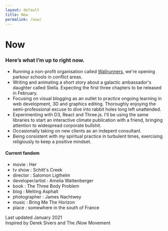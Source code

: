 ```yaml
---
layout: default
title: Now
permalink: /now/
---
```


# Now

### Here’s what I’m up to right now.

- Running a non-profit organisation called [Wallrunners](wallrunners.org), we're opening parkour schools in conflict areas. <br />
- Writing and animating a short story about a galactic ambassador's daughter called Stella. Expecting the first three chapters to be released in February. <br />
- Focusing on visual blogging as an outlet to practice ongoing learning in web development, 3D and graphics editing. Thoroughly enjoying the semi-professional excuse to dive into rabbit holes long left unattended. 
- Experimenting with D3, React and Three.js. I'll be using the same libraries to start an interactive climate publication with a friend, bringing attention to widespread corporate bullshit. <br />
- Occasionally taking on new clients as an indepent consultant. <br />
- Being consistent with my spiritual practice in turbulent times, exercising religiously to keep a positive mindset.

#### Current fandom
* movie : Her
* tv show : Schitt's Creek
* director : Salomon Ligthelm
* developer/artist : Amelia Wattenberger
* book : The Three Body Problem
* blog : Melting Asphalt
* photographer : James Nachtwey
* music : Bring Me The Horizon
* place : somewhere in the south of France

Last updated January 2021 <br />
Inspired by Derek Sivers and The /Now Movement

